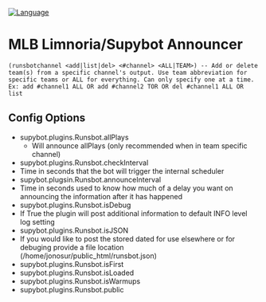 [![Language](https://img.shields.io/badge/language-Python-green.svg?style=for-the-badge)](http://www.python.org)

# MLB Limnoria/Supybot Announcer

```
(runsbotchannel <add|list|del> <#channel> <ALL|TEAM>) -- Add or delete team(s) from a specific channel's output. Use team abbreviation for specific teams or ALL for everything. Can only specify one at a time. Ex: add #channel1 ALL OR add #channel2 TOR OR del #channel1 ALL OR list 
```
## Config Options
* supybot.plugins.Runsbot.allPlays
  * Will announce allPlays (only recommended when in team specific channel)
* supybot.plugins.Runsbot.checkInterval
 * Time in seconds that the bot will trigger the internal scheduler
* supybot.plugsin.Runsbot.announceInterval
 * Time in seconds used to know how much of a delay you want on announcing the information after it has happened
* supybot.plugins.Runsbot.isDebug
 * If True the plugin will post additional information to default INFO level log setting
* supybot.plugins.Runsbot.isJSON
 * If you would like to post the stored dated for use elsewhere or for debuging provide a file location (/home/jonosur/public_html/runsbot.json) 
* supybot.plugins.Runsbot.isFirst
* supybot.plugins.Runsbot.isLoaded
* supybot.plugins.Runsbot.isWarmups
* supybot.plugins.Runsbot.public
